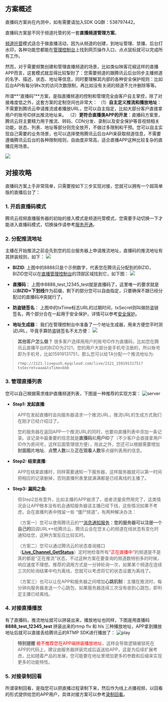 ## 方案概述
直播码方案尚在内测中，如有需要请加入SDK QQ群：538797442。

直播码方案是不同于频道托管的另一套**直播频道管理方案**。

[频道托管](https://www.qcloud.com/doc/api/258/5659)模式适合于做直播活动，因为从频道的创建，到地址管理、禁播、后台打水印，各种功能您都能在[管理控制台](https://console.qcloud.com/live)上找到网页操作入口，点点鼠标就可以完成所有工作。

然而，对于需要频繁创建和管理直播频道的场景，比如类似映客花椒这样的直播APP而言，这套模式就显得比较掣肘了：您需要频道的跟腾讯云后台同步主播频道的名字、描述、状态、地址等信息，同时要理解其内部的各种安全保护规则：比如后台API有每分钟x次的访问次数限制，再比如没有关闭的频道不允许删除等等。

所谓**“直播码”**方案，是指直播频道的控制和管理完全由客户自主掌控，除了对接难度低之外，这套方案的定制空间也非常大：
（1）**自主定义推流和播放地址**：不需要到腾讯云申请推流或者播放URL，您可以自主指定，比如大部分客户直接拿用户的账号ID拼出推流地址来。
（2）**更符合直播类APP的开发**：直播码方案里，腾讯云将主要精力用于推流、转码、CDN分发、录制以及安全保护等音视频相关功能，状态、列表、地址等部分则完全放开，不做过多限制和干预。您可以自主实现自己需要的业务场景，也可以选择使用腾讯云后台API来获取频道信息，不需要遵循腾讯云后台的各种限制规则，自由度非常高，适合直播APP这种比较复杂的直播应用场景。

![](//mccdn.qcloud.com/static/img/aa6cf00971df050b3b781b126064131f/image.png)

## 对接攻略

直播码方案上手非常简单，只需要按如下三步实现对接，您就可以拥有一个超简单版的直播后台了：

### 1. 开启直播码模式
腾讯云视频直播服务器的初始的接入模式是频道托管模式，您需要手动切换一下才能进入直播码模式，切换操作请参考[服务开通](https://www.qcloud.com/doc/api/258/6100)。


### 2. 分配推流地址
主播在开始推流之前会先到您的后台服务器上申请推流地址，直播码的推流地址有其拼装规则，如下：
![](//mc.qcloudimg.com/static/img/6ea8ebb159c57fc4ef934a5e57a55dcd/image.png)

- **BIZID**: 
上图中的8888只是个示例数字，代表您在腾讯云分配到的BIZID，BIZID您可以在[直播管理控制台](https://console.qcloud.com/live)的顶部区域找到它，如下图：
![](//mc.qcloudimg.com/static/img/1400072859844bc1fa5dcf45bfa205c1/image.png)

- **直播码**：
上图中8888_test_12345_test就是直播码了，这里唯一的要求就是以**BIZID+下划线**作为前缀，剩下的部分您可以自由指定，只要确保不跟已经分配过的直播码冲突就行了。

- **防盗链签名**：
上图中的txTime标志URL的过期时间，txSecret则叫做防盗链签名，两个部分合在一起用于安全保护，详情可以参考[安全保护](https://www.qcloud.com/doc/api/258/5693)。

- **地址生成器**：
我们在管理控制台中准备了一个地址生成器，用来方便您平时测试URL，毕竟手算防盗链签名不太方便：
![](//mc.qcloudimg.com/static/img/7e0b45fcf24595bfb31da3e3dbc8812e/image.png)

> **其他客户怎么做？**
> 很多客户选择用用户的账号ID作为直播码，比如您在腾讯云直播平台的BIZID为2121，您的用户大部分是手机号注册的，所以账号即为手机号，比如15919131751，那么您可以给TA分配一个推流地址为:
> 
>  `rtmp://2121.livepush.myqcloud.com/live/2121_15919131751?txSecret=aaa&txTime=bbb`


### 3. 管理直播列表
您可以自己根据需求维护直播频道列表，下图是一种推荐的实现方案：
![server](//mccdn.qcloud.com/static/img/56bb81fdbc4c5ab4cdea9448cbe3554c/image.png)

- **Step1: 发起直播**: 
>APP在发起直播时会向服务器请求一个推流URL，推流URL的生成方式我们在刚才已经介绍过了。
>
>您的服务器在返回APP一个推流URL的同时，也要向直播列表中添加一条记录。该记录中最重要的信息就是**直播码**和**用户ID**了（不少客户会直接拿用户ID作为房间号，这样后面管理很方便），除此之外，您还可以根据需要增加**封面图片地址**、**点赞人数**以及**正在观看人数**等点缀列表用的信息。

- **Step2: 结束直播**: 
> APP在结束直播时，同样需要通知一下服务器，这样服务器就可以第一时间把相应的记录删掉，否则直播列表里就满满都是已经离线的主播了。

- **Step3: 漏网之鱼**: 
> 但Step2总有意外，比如主播的APP崩溃了，或者流量突然用完了，这类情况会让APP根本没有机会通知服务器该主播已经下线，这些情况如果不考虑，会在直播列表中残留一些 “僵尸频道”，有两种解决办法：
> 
> （方案一）您可以使用腾讯云的**[消息通知服务](https://www.qcloud.com/doc/api/258/5957)**：您的服务器可以注册一个自己的**回调URL**给腾讯云，腾讯云会在您关心的频道在线状态有变化时通知给您，这种方案反应比较实时。
> 
> （方案二）您可以通过腾讯云的状态查询接口（**[Live_Channel_GetStatus](https://www.qcloud.com/doc/api/258/5958)**）定时地检查所有<font color='red'>“正在直播中”</font>的频道是不是真的都是“正在推流”状态，不过这种方案在要查询的频道数特别多的时候，响应速度不理想。推荐的调用方式是一分钟轮询一次，如果某个频道在连续三次的轮询结果中均为离线，您就可以考虑将它的状态设置为离线了。
>
> （方案三）也可以让在APP和服务器之间增加**心跳机制**：主播在推流时，每分钟向服务器发送一个心跳包，如果服务器连续三次没有收到心跳包，即判定主播已经离线。

### 4. 对接直播播放
有了直播码，推流地址就可以拼装出来，播放地址也同样，下图是用直播码 **8888_test_12345_test** 拼装出来的rtmp flv 和 hls 三种播放地址，APP拿到播放地址后就可以直接丢给腾讯云的RTMP SDK进行播放了：
![play](//mccdn.qcloud.com/static/img/8438aadc91d16a1f02921bb178881893/image.png)

> **特别提醒**
> <font color='red'>极不推荐您在APP端拼装播放地址</font>，这样会导致逻辑被锁死在APP的代码上，建议由服务器拼装完成后返送给APP，这是为后续扩展考虑，比如随着产品的发展，您可能要在地址里增加更多的参数和后缀来实现更多的功能特性。

### 5. 对接录制回看
所谓录制回看，是指您可以把直播过程录制下来，然后作为线上点播视频，以回看的形式提供给您的APP用户，具体对接方案可以参考[录制回看](https://www.qcloud.com/doc/api/258/5691)。



